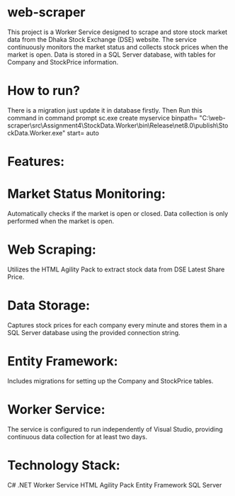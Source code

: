 # web-scraper

This project is a Worker Service designed to scrape and store stock market data 
from the Dhaka Stock Exchange (DSE) website. The service continuously monitors the market status 
and collects stock prices when the market is open.
Data is stored in a SQL Server database, with tables for Company and StockPrice information.

# How to run?
There is a migration just update it in database firstly.
Then Run this command in command prompt
sc.exe create myservice binpath= "C:\web-scraper\src\Assignment4\StockData.Worker\bin\Release\net8.0\publish\StockData.Worker.exe" start= auto

# Features:

# Market Status Monitoring: 
Automatically checks if the market is open or closed.
Data collection is only performed when the market is open.

# Web Scraping: 
Utilizes the HTML Agility Pack to extract stock data from DSE Latest Share Price.

# Data Storage: 
Captures stock prices for each company every minute and 
stores them in a SQL Server database using the provided connection string.

# Entity Framework: 
Includes migrations for setting up the Company and StockPrice tables.

# Worker Service: 
The service is configured to run independently of Visual Studio, providing continuous data collection for at least two days.

# Technology Stack:

C#
.NET Worker Service
HTML Agility Pack
Entity Framework
SQL Server
